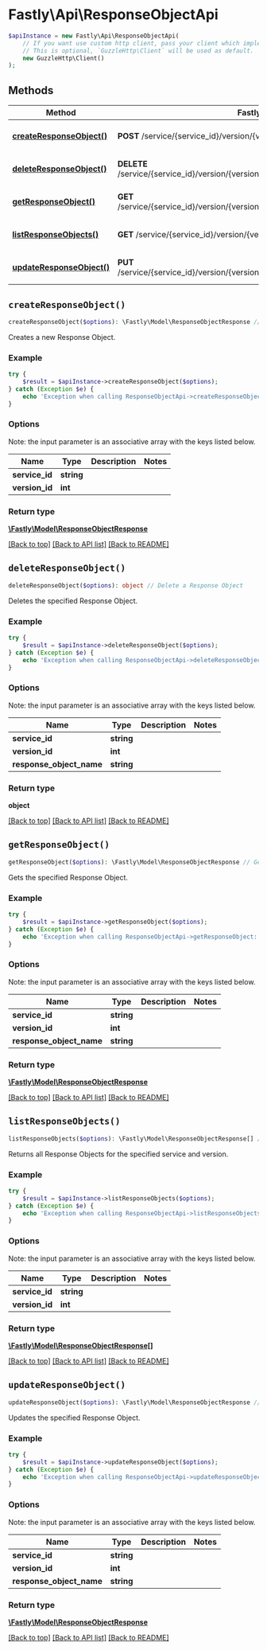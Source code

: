 # Fastly\Api\ResponseObjectApi


```php
$apiInstance = new Fastly\Api\ResponseObjectApi(
    // If you want use custom http client, pass your client which implements `GuzzleHttp\ClientInterface`.
    // This is optional, `GuzzleHttp\Client` will be used as default.
    new GuzzleHttp\Client()
);
```

## Methods

Method | Fastly API endpoint | Description
------------- | ------------- | -------------
[**createResponseObject()**](ResponseObjectApi.md#createResponseObject) | **POST** /service/{service_id}/version/{version_id}/response_object | Create a Response object
[**deleteResponseObject()**](ResponseObjectApi.md#deleteResponseObject) | **DELETE** /service/{service_id}/version/{version_id}/response_object/{response_object_name} | Delete a Response Object
[**getResponseObject()**](ResponseObjectApi.md#getResponseObject) | **GET** /service/{service_id}/version/{version_id}/response_object/{response_object_name} | Get a Response object
[**listResponseObjects()**](ResponseObjectApi.md#listResponseObjects) | **GET** /service/{service_id}/version/{version_id}/response_object | List Response objects
[**updateResponseObject()**](ResponseObjectApi.md#updateResponseObject) | **PUT** /service/{service_id}/version/{version_id}/response_object/{response_object_name} | Update a Response object


## `createResponseObject()`

```php
createResponseObject($options): \Fastly\Model\ResponseObjectResponse // Create a Response object
```

Creates a new Response Object.

### Example
```php
try {
    $result = $apiInstance->createResponseObject($options);
} catch (Exception $e) {
    echo 'Exception when calling ResponseObjectApi->createResponseObject: ', $e->getMessage(), PHP_EOL;
}
```

### Options

Note: the input parameter is an associative array with the keys listed below.

Name | Type | Description  | Notes
------------- | ------------- | ------------- | -------------
**service_id** | **string** |  |
**version_id** | **int** |  |

### Return type

[**\Fastly\Model\ResponseObjectResponse**](../Model/ResponseObjectResponse.md)

[[Back to top]](#) [[Back to API list]](../../README.md#endpoints)
[[Back to README]](../../README.md)

## `deleteResponseObject()`

```php
deleteResponseObject($options): object // Delete a Response Object
```

Deletes the specified Response Object.

### Example
```php
try {
    $result = $apiInstance->deleteResponseObject($options);
} catch (Exception $e) {
    echo 'Exception when calling ResponseObjectApi->deleteResponseObject: ', $e->getMessage(), PHP_EOL;
}
```

### Options

Note: the input parameter is an associative array with the keys listed below.

Name | Type | Description  | Notes
------------- | ------------- | ------------- | -------------
**service_id** | **string** |  |
**version_id** | **int** |  |
**response_object_name** | **string** |  |

### Return type

**object**

[[Back to top]](#) [[Back to API list]](../../README.md#endpoints)
[[Back to README]](../../README.md)

## `getResponseObject()`

```php
getResponseObject($options): \Fastly\Model\ResponseObjectResponse // Get a Response object
```

Gets the specified Response Object.

### Example
```php
try {
    $result = $apiInstance->getResponseObject($options);
} catch (Exception $e) {
    echo 'Exception when calling ResponseObjectApi->getResponseObject: ', $e->getMessage(), PHP_EOL;
}
```

### Options

Note: the input parameter is an associative array with the keys listed below.

Name | Type | Description  | Notes
------------- | ------------- | ------------- | -------------
**service_id** | **string** |  |
**version_id** | **int** |  |
**response_object_name** | **string** |  |

### Return type

[**\Fastly\Model\ResponseObjectResponse**](../Model/ResponseObjectResponse.md)

[[Back to top]](#) [[Back to API list]](../../README.md#endpoints)
[[Back to README]](../../README.md)

## `listResponseObjects()`

```php
listResponseObjects($options): \Fastly\Model\ResponseObjectResponse[] // List Response objects
```

Returns all Response Objects for the specified service and version.

### Example
```php
try {
    $result = $apiInstance->listResponseObjects($options);
} catch (Exception $e) {
    echo 'Exception when calling ResponseObjectApi->listResponseObjects: ', $e->getMessage(), PHP_EOL;
}
```

### Options

Note: the input parameter is an associative array with the keys listed below.

Name | Type | Description  | Notes
------------- | ------------- | ------------- | -------------
**service_id** | **string** |  |
**version_id** | **int** |  |

### Return type

[**\Fastly\Model\ResponseObjectResponse[]**](../Model/ResponseObjectResponse.md)

[[Back to top]](#) [[Back to API list]](../../README.md#endpoints)
[[Back to README]](../../README.md)

## `updateResponseObject()`

```php
updateResponseObject($options): \Fastly\Model\ResponseObjectResponse // Update a Response object
```

Updates the specified Response Object.

### Example
```php
try {
    $result = $apiInstance->updateResponseObject($options);
} catch (Exception $e) {
    echo 'Exception when calling ResponseObjectApi->updateResponseObject: ', $e->getMessage(), PHP_EOL;
}
```

### Options

Note: the input parameter is an associative array with the keys listed below.

Name | Type | Description  | Notes
------------- | ------------- | ------------- | -------------
**service_id** | **string** |  |
**version_id** | **int** |  |
**response_object_name** | **string** |  |

### Return type

[**\Fastly\Model\ResponseObjectResponse**](../Model/ResponseObjectResponse.md)

[[Back to top]](#) [[Back to API list]](../../README.md#endpoints)
[[Back to README]](../../README.md)
